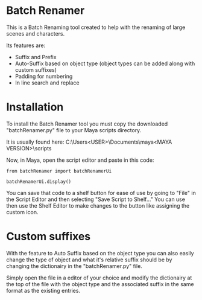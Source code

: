 # Batch Renamer

This is a Batch Renaming tool created to help with the renaming of large scenes and characters. 

Its features are:
- Suffix and Prefix
- Auto-Suffix based on object type (object types can be added along with custom suffixes)
- Padding for numbering
- In line search and replace

# Installation

To install the Batch Renamer tool you must copy the downloaded "batchRenamer.py" file to your Maya scripts directory. 

It is usually found here: 
C:\Users\<USER>\Documents\maya\<MAYA VERSION>\scripts

Now, in Maya, open the script editor and paste in this code: 
```
from batchRenamer import batchRenamerUi

batchRenamerUi.display()
```
You can save that code to a shelf button for ease of use by going to "File" in the Script Editor and then selecting "Save Script to Shelf..."
You can use then use the Shelf Editor to make changes to the button like assigning the custom icon. 

# Custom suffixes

With the feature to Auto Suffix based on the object type you can also easily change the type of object and what it's relative suffix should be by changing the dictionairy in the "batchRenamer.py" file.

Simply open the file in a editor of your choice and modify the dictionairy at the top of the file with the object type and the associated suffix in the same format as the existing entries.
